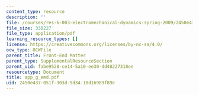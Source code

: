 ```yaml
---
content_type: resource
description: ''
file: /courses/res-6-003-electromechanical-dynamics-spring-2009/2450e437051f303d9d3418d16989f89e_app_g_emd.pdf
file_size: 338227
file_type: application/pdf
learning_resource_types: []
license: https://creativecommons.org/licenses/by-nc-sa/4.0/
ocw_type: OCWFile
parent_title: Front-End Matter
parent_type: SupplementalResourceSection
parent_uid: fabe9528-ce14-5a10-ee30-dd48227318ee
resourcetype: Document
title: app_g_emd.pdf
uid: 2450e437-051f-303d-9d34-18d16989f89e
---
```


